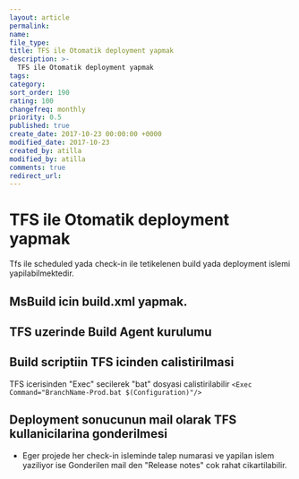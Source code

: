 ```yaml
---
layout: article
permalink:
name:
file_type:
title: TFS ile Otomatik deployment yapmak
description: >-
  TFS ile Otomatik deployment yapmak
tags:  
category:  
sort_order: 190
rating: 100
changefreq: monthly
priority: 0.5
published: true
create_date: 2017-10-23 00:00:00 +0000
modified_date: 2017-10-23
created_by: atilla
modified_by: atilla
comments: true
redirect_url:
---
```


# TFS ile Otomatik deployment yapmak

Tfs ile scheduled yada check-in ile tetikelenen build yada deployment islemi yapilabilmektedir.


## MsBuild icin build.xml yapmak.



## TFS uzerinde Build Agent kurulumu


## Build scriptiin TFS icinden calistirilmasi
TFS icerisinden "Exec" secilerek "bat" dosyasi calistirilabilir
`<Exec Command="BranchName-Prod.bat $(Configuration)"/>`


## Deployment sonucunun mail olarak TFS kullanicilarina gonderilmesi

- Eger projede her check-in isleminde talep numarasi ve yapilan islem yaziliyor ise
 Gonderilen mail den "Release notes" cok rahat cikartilabilir.
